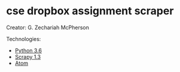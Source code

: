 # cse dropbox assignment scraper

Creator: G. Zechariah McPherson

Technologies: 
* [Python 3.6](https://docs.python.org/3/)
* [Scrapy 1.3](https://docs.scrapy.org/en/latest/)
* [Atom](https://atom.io/)
